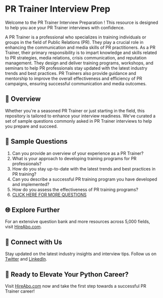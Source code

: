 # PR Trainer Interview Prep

Welcome to the PR Trainer Interview Preparation ! This resource is designed to help you ace your PR Trainer interviews with confidence.

A PR Trainer is a professional who specializes in training individuals or groups in the field of Public Relations (PR). They play a crucial role in enhancing the communication and media skills of PR practitioners. As a PR Trainer, their primary responsibility is to impart knowledge and skills related to PR strategies, media relations, crisis communication, and reputation management. They design and deliver training programs, workshops, and seminars to help PR professionals stay updated with the latest industry trends and best practices. PR Trainers also provide guidance and mentorship to improve the overall effectiveness and efficiency of PR campaigns, ensuring successful communication and media outcomes.

## 🚀 Overview

Whether you're a seasoned PR Trainer or just starting in the field, this repository is tailored to enhance your interview readiness. We've curated a set of sample questions commonly asked in PR Trainer interviews to help you prepare and succeed.

## 📝 Sample Questions

1. Can you provide an overview of your experience as a PR Trainer?
2. What is your approach to developing training programs for PR professionals?
3. How do you stay up-to-date with the latest trends and best practices in PR training?
4. Can you describe a successful PR training program you have developed and implemented?
5. How do you assess the effectiveness of PR training programs?
6. [CLICK HERE FOR MORE QUESTIONS](https://hireabo.com/job/8_1_47/PR%20Trainer)

## 🌐 Explore Further

For an extensive question bank and more resources across 5,000 fields, visit [HireAbo.com](https://www.hireabo.com).

## 📱 Connect with Us

Stay updated on the latest industry insights and interview tips. Follow us on [Twitter](https://twitter.com/hireabo) and [LinkedIn](https://www.linkedin.com/in/hire-abo-3609972a8/).

## 🚀 Ready to Elevate Your Python Career?

Visit [HireAbo.com](https://www.hireabo.com) now and take the first step towards a successful PR Trainer career!